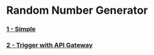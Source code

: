 # Random Number Generator

### [1 - Simple](./1%20-%20Simple)

### [2 - Trigger with API Gateway](./2%20-%20Trigger%20with%20API%20Gateway)
